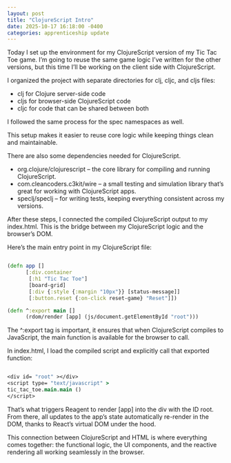 ```yaml
---
layout: post
title: "ClojureScript Intro"
date: 2025-10-17 16:18:00 -0400
categories: apprenticeship update
---
```


Today I set up the environment for my ClojureScript version of my Tic Tac Toe
game. I’m going to reuse the same game logic I’ve written for the other
versions, but this time I’ll be working on the client side with ClojureScript.

I organized the project with separate directories for clj, cljc, and cljs files:

- clj for Clojure server-side code
- cljs for browser-side ClojureScript code
- cljc for code that can be shared between both

I followed the same process for the spec namespaces as well.

This setup makes it easier to reuse core logic while keeping things
clean and maintainable.

There are also some dependencies needed for ClojureScript.

- org.clojure/clojurescript – the core library for compiling and running
  ClojureScript.
- com.cleancoders.c3kit/wire – a small testing and simulation library that’s
  great for working with ClojureScript apps.
- speclj/speclj – for writing tests, keeping everything consistent across my
  versions.

After these steps, I connected the compiled ClojureScript output to my
index.html. This is the bridge between my ClojureScript logic and the browser’s
DOM.

Here’s the main entry point in my ClojureScript file:

```clojure

(defn app []
      [:div.container
       [:h1 "Tic Tac Toe"]
       [board-grid]
       [:div {:style {:margin "10px"}} [status-message]]
       [:button.reset {:on-click reset-game} "Reset"]])

(defn ^:export main []
      (rdom/render [app] (js/document.getElementById "root")))

```

The ^:export tag is important, it ensures that when ClojureScript compiles to
JavaScript, the main function is available for the browser to call.

In index.html, I load the compiled script and explicitly call that exported
function:

```clojure

<div id= "root" ></div>
<script type= "text/javascript" >
tic_tac_toe.main.main ()
</script>

```

That’s what triggers Reagent to render [app] into the div with the ID root. From
there, all updates to the app’s state automatically re-render in the DOM, thanks
to React’s virtual DOM under the hood.

This connection between ClojureScript and HTML is where everything comes
together: the functional logic, the UI components, and the reactive rendering
all working seamlessly in the browser.